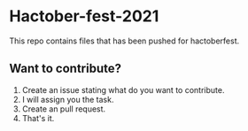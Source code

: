 # Hactober-fest-2021
This repo contains files that has been pushed for hactoberfest.

## Want to contribute?
1) Create an issue stating what do you want to contribute.
2) I will assign you the task.
3) Create an pull request.
4) That's  it.
